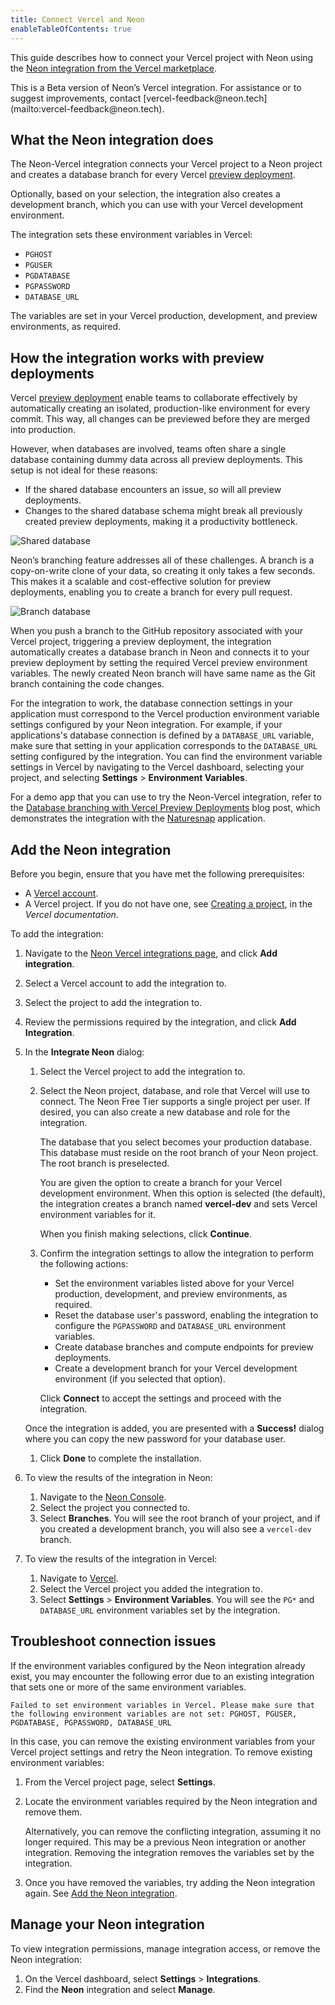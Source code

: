 ```yaml
---
title: Connect Vercel and Neon
enableTableOfContents: true
---
```


This guide describes how to connect your Vercel project with Neon using the [Neon integration from the Vercel marketplace](https://vercel.com/integrations/neon).

<Admonition type="note">
This is a Beta version of Neon’s Vercel integration. For assistance or to suggest improvements, contact [vercel-feedback@neon.tech](mailto:vercel-feedback@neon.tech).
</Admonition>

## What the Neon integration does

The Neon-Vercel integration connects your Vercel project to a Neon project and creates a database branch for every Vercel [preview deployment](https://vercel.com/docs/concepts/deployments/preview-deployments).

Optionally, based on your selection, the integration also creates a development branch, which you can use with your Vercel development environment.

The integration sets these environment variables in Vercel:

- `PGHOST`
- `PGUSER`
- `PGDATABASE`
- `PGPASSWORD`
- `DATABASE_URL`

The variables are set in your Vercel production, development, and preview environments, as required.

## How the integration works with preview deployments

Vercel [preview deployment](https://vercel.com/docs/concepts/deployments/preview-deployments) enable teams to collaborate effectively by automatically creating an isolated, production-like environment for every commit. This way, all changes can be previewed before they are merged into production.

However, when databases are involved, teams often share a single database containing dummy data across all preview deployments. This setup is not ideal for these reasons:

- If the shared database encounters an issue, so will all preview deployments.
- Changes to the shared database schema might break all previously created preview deployments, making it a productivity bottleneck.

![Shared database](/docs/guides/vercel_shared_database.webp)

Neon’s branching feature addresses all of these challenges. A branch is a copy-on-write clone of your data, so creating it only takes a few seconds. This makes it a scalable and cost-effective solution for preview deployments, enabling you to create a branch for every pull request.

![Branch database](/docs/guides/vercel_branch_database.webp)

When you push a branch to the GitHub repository associated with your Vercel project, triggering a preview deployment, the integration automatically creates a database branch in Neon and connects it to your preview deployment by setting the required Vercel preview environment variables. The newly created Neon branch will have same name as the Git branch containing the code changes.

For the integration to work, the database connection settings in your application must correspond to the Vercel production environment variable settings configured by your Neon integration. For example, if your applications's database connection is defined by a `DATABASE_URL` variable, make sure that setting in your application corresponds to the `DATABASE_URL` setting configured by the integration. You can find the environment variable settings in Vercel by navigating to the Vercel dashboard, selecting your project, and selecting **Settings** > **Environment Variables**.

For a demo app that you can use to try the Neon-Vercel integration, refer to the [Database branching with Vercel Preview Deployments](https://neon.tech/blog/neon-vercel-integration) blog post, which demonstrates the integration with the [Naturesnap](https://github.com/neondatabase/naturesnap) application.

## Add the Neon integration

Before you begin, ensure that you have met the following prerequisites:

- A [Vercel account](https://vercel.com).
- A Vercel project. If you do not have one, see [Creating a project](https://vercel.com/docs/concepts/projects/overview#creating-a-project), in the _Vercel documentation_.

To add the integration:

1. Navigate to the [Neon Vercel integrations page](https://vercel.com/integrations/neon), and click **Add integration**.
1. Select a Vercel account to add the integration to.
1. Select the project to add the integration to.
1. Review the permissions required by the integration, and click **Add Integration**.
1. In the **Integrate Neon** dialog:
    1. Select the Vercel project to add the integration to.
    1. Select the Neon project, database, and role that Vercel will use to connect. The Neon Free Tier supports a single project per user. If desired, you can also create a new database and role for the integration.

        The database that you select becomes your production database. This database must reside on the root branch of your Neon project. The root branch is preselected.

        You are given the option to create a branch for your Vercel development environment. When this option is selected (the default), the integration creates a branch named **vercel-dev** and sets Vercel environment variables for it.

        When you finish making selections, click **Continue**.
    1. Confirm the integration settings to allow the integration to perform the following actions:
        - Set the environment variables listed above for your Vercel production, development, and preview environments, as required.
        - Reset the database user's password, enabling the integration to configure the `PGPASSWORD` and `DATABASE_URL` environment variables.
        - Create database branches and compute endpoints for preview deployments.
        - Create a development branch for your Vercel development environment (if you selected that option).

        Click **Connect** to accept the settings and proceed with the integration.

    Once the integration is added, you are presented with a **Success!** dialog where you can copy the new password for your database user.
    1. Click **Done** to complete the installation.
1. To view the results of the integration in Neon:
    1. Navigate to the [Neon Console](https://console.neon.tech/).
    1. Select the project you connected to.
    1. Select **Branches**.
    You will see the root branch of your project, and if you created a development branch, you will also see a `vercel-dev` branch.
1. To view the results of the integration in Vercel:
    1. Navigate to [Vercel](https://vercel.com/).
    1. Select the Vercel project you added the integration to.
    1. Select **Settings** > **Environment Variables**.
    You will see the `PG*` and `DATABASE_URL` environment variables set by the integration.

## Troubleshoot connection issues

If the environment variables configured by the Neon integration already exist, you may encounter the following error due to an existing integration that sets one or more of the same environment variables.

```text
Failed to set environment variables in Vercel. Please make sure that the following environment variables are not set: PGHOST, PGUSER, PGDATABASE, PGPASSWORD, DATABASE_URL
```

In this case, you can remove the existing environment variables from your Vercel project settings and retry the Neon integration. To remove existing environment variables:

1. From the Vercel project page, select **Settings**.
1. Locate the environment variables required by the Neon integration and remove them.

    <Admonition type="note">
    Alternatively, you can remove the conflicting integration, assuming it no longer required. This may be a previous Neon integration or another integration. Removing the integration removes the variables set by the integration.
    </Admonition>

1. Once you have removed the variables, try adding the Neon integration again. See [Add the Neon integration](#add-the-neon-integration).

## Manage your Neon integration

To view integration permissions, manage integration access, or remove the Neon integration:

1. On the Vercel dashboard, select **Settings** > **Integrations**.
1. Find the **Neon** integration and select **Manage**.
